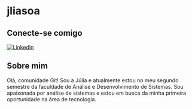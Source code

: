 # jliasoa

## Conecte-se comigo
[![LinkedIn](https://img.shields.io/badge/LinkedIn-000?style=for-the-badge&logo=linkedin&logoColor=0E76A8)](https://www.linkedin.com/in/j%C3%BAlia-soares-46353220a/)

## Sobre mim
Olá, comunidade Git! Sou a Júlia e atualmente estou no meu segundo semestre da faculdade de Análise e Desenvolvimento de Sistemas. Sou apaixonada por análise de sistemas e estou em busca da minha primeira oportunidade na área de tecnologia.
